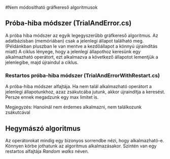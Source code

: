 #Nem módosítható gráfkereső algoritmusok

## Próba-hiba módszer (TrialAndError.cs)
A próba hiba módszer az egyik legegyszerűbb gráfkereső algoritmus. Az adatbázisban (memóriában) csak a jelenlegi állapot található meg. (Példánkban pluszban le van mentve a kezdőállapot a könnyú újraindítás miatt) A ciklus lényege, hogy a jelenlegi állapothoz keresünk egy alkalmazható operátort, ezt alkalmazva a következő állapotot lementjük a jelenlegibe, majd újraindul a ciklus. 

### Restartos próba-hiba módszer (TrialAndErrorWithRestart.cs)
A próba-hiba módszer alfajtája. Ha nem talál alkalmazható operátort a jelenlegi állapotunkhoz, azaz zsákutcába jutunk, akkor újraindítja a keresést. Persze ennek megadzunk egy max limitet is.

Megjegyzés: Hanoinál nem érdemes alkalmazni, nem találkozunk zsákutcával

## Hegymászó algoritmus
Az operátorokat mindig egy bizonyos sorrendbe nézi, hogy alkalmazható-e. Könnyen körbe jothatunk az algoritmus alkalmazásakor. Szintén van egy restartos alfajtája *Random walks* néven.